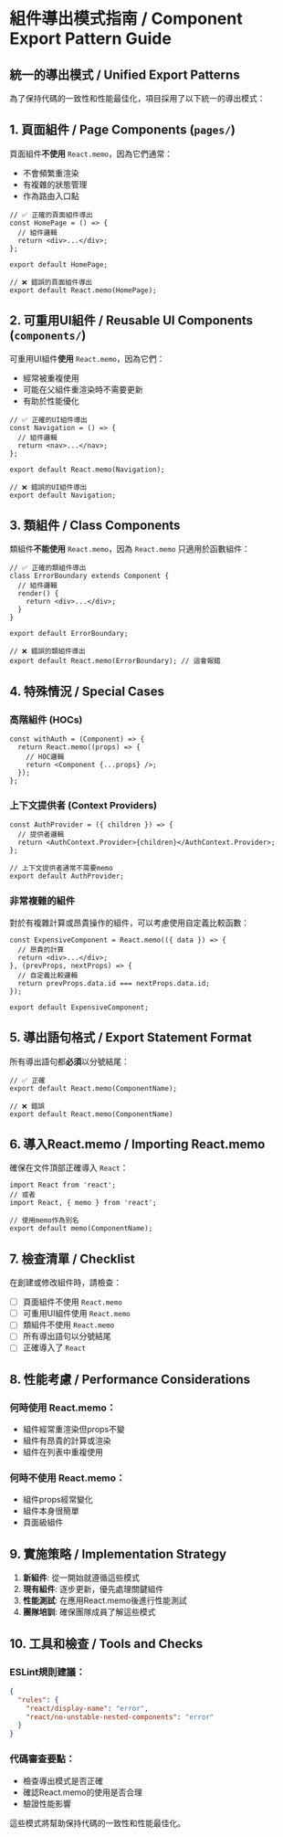 # 組件導出模式指南 / Component Export Pattern Guide

## 統一的導出模式 / Unified Export Patterns

為了保持代碼的一致性和性能最佳化，項目採用了以下統一的導出模式：

## 1. 頁面組件 / Page Components (`pages/`)

頁面組件**不使用** `React.memo`，因為它們通常：
- 不會頻繁重渲染
- 有複雜的狀態管理
- 作為路由入口點

```tsx
// ✅ 正確的頁面組件導出
const HomePage = () => {
  // 組件邏輯
  return <div>...</div>;
};

export default HomePage;
```

```tsx
// ❌ 錯誤的頁面組件導出
export default React.memo(HomePage);
```

## 2. 可重用UI組件 / Reusable UI Components (`components/`)

可重用UI組件**使用** `React.memo`，因為它們：
- 經常被重複使用
- 可能在父組件重渲染時不需要更新
- 有助於性能優化

```tsx
// ✅ 正確的UI組件導出
const Navigation = () => {
  // 組件邏輯
  return <nav>...</nav>;
};

export default React.memo(Navigation);
```

```tsx
// ❌ 錯誤的UI組件導出
export default Navigation;
```

## 3. 類組件 / Class Components

類組件**不能使用** `React.memo`，因為 `React.memo` 只適用於函數組件：

```tsx
// ✅ 正確的類組件導出
class ErrorBoundary extends Component {
  // 組件邏輯
  render() {
    return <div>...</div>;
  }
}

export default ErrorBoundary;
```

```tsx
// ❌ 錯誤的類組件導出
export default React.memo(ErrorBoundary); // 這會報錯
```

## 4. 特殊情況 / Special Cases

### 高階組件 (HOCs)
```tsx
const withAuth = (Component) => {
  return React.memo((props) => {
    // HOC邏輯
    return <Component {...props} />;
  });
};
```

### 上下文提供者 (Context Providers)
```tsx
const AuthProvider = ({ children }) => {
  // 提供者邏輯
  return <AuthContext.Provider>{children}</AuthContext.Provider>;
};

// 上下文提供者通常不需要memo
export default AuthProvider;
```

### 非常複雜的組件
對於有複雜計算或昂貴操作的組件，可以考慮使用自定義比較函數：

```tsx
const ExpensiveComponent = React.memo(({ data }) => {
  // 昂貴的計算
  return <div>...</div>;
}, (prevProps, nextProps) => {
  // 自定義比較邏輯
  return prevProps.data.id === nextProps.data.id;
});

export default ExpensiveComponent;
```

## 5. 導出語句格式 / Export Statement Format

所有導出語句都**必須**以分號結尾：

```tsx
// ✅ 正確
export default React.memo(ComponentName);

// ❌ 錯誤
export default React.memo(ComponentName)
```

## 6. 導入React.memo / Importing React.memo

確保在文件頂部正確導入 `React`：

```tsx
import React from 'react';
// 或者
import React, { memo } from 'react';

// 使用memo作為別名
export default memo(ComponentName);
```

## 7. 檢查清單 / Checklist

在創建或修改組件時，請檢查：

- [ ] 頁面組件不使用 `React.memo`
- [ ] 可重用UI組件使用 `React.memo`
- [ ] 類組件不使用 `React.memo`
- [ ] 所有導出語句以分號結尾
- [ ] 正確導入了 `React`

## 8. 性能考慮 / Performance Considerations

### 何時使用 React.memo：
- 組件經常重渲染但props不變
- 組件有昂貴的計算或渲染
- 組件在列表中重複使用

### 何時不使用 React.memo：
- 組件props經常變化
- 組件本身很簡單
- 頁面級組件

## 9. 實施策略 / Implementation Strategy

1. **新組件**: 從一開始就遵循這些模式
2. **現有組件**: 逐步更新，優先處理關鍵組件
3. **性能測試**: 在應用React.memo後進行性能測試
4. **團隊培訓**: 確保團隊成員了解這些模式

## 10. 工具和檢查 / Tools and Checks

### ESLint規則建議：
```json
{
  "rules": {
    "react/display-name": "error",
    "react/no-unstable-nested-components": "error"
  }
}
```

### 代碼審查要點：
- 檢查導出模式是否正確
- 確認React.memo的使用是否合理
- 驗證性能影響

這些模式將幫助保持代碼的一致性和性能最佳化。 